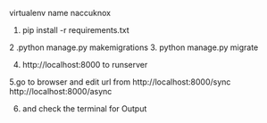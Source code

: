 
virtualenv name naccuknox




1. pip install -r requirements.txt

2 .python manage.py makemigrations
3. python manage.py migrate

4. http://localhost:8000 to runserver 

5.go to browser and edit url from  http://localhost:8000/sync
                                   http://localhost:8000/async

 6. and  check the  terminal for Output
